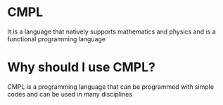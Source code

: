 # CMPL
It is a language that natively supports mathematics and physics and is a functional programming language

# Why should I use CMPL?
CMPL is a programming language that can be programmed with simple codes and can be used in many disciplines

